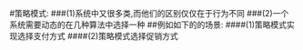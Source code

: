 #策略模式:
###(1)系统中又很多类,而他们的区别仅仅在于行为不同
###(2)一个系统需要动态的在几种算法中选择一种
##例如如下的的场景:
####(1)策略模式实现选择支付方式
####(2)策略模式选择促销方式
